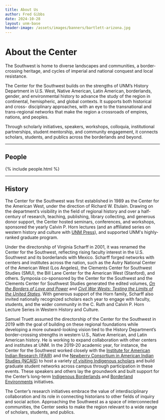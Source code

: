 ```yaml
---
title: About Us
author: Fred Gibbs
date: 2024-10-28
layout: unm-base
header-image: /assets/images/banners/bartlett-arizona.jpg
---
```


# About the Center  
The Southwest is home to diverse landscapes and communities, a border-crossing heritage, and cycles of imperial and national conquest and local resistance. 

The Center for the Southwest builds on the strengths of UNM’s History Department in U.S. West, Native American, Latin American, borderlands, gender, and environmental history to advance the study of the region in continental, hemispheric, and global contexts. It supports both historical and cross- disciplinary approaches, with an eye to the transnational and trans-regional networks that make the region a crossroads of empires, nations, and peoples. 

Through scholarly initiatives, speakers, workshops, colloquia, institutional partnerships, student mentorship, and community engagement, it connects scholars, students, and publics across the borderlands and beyond.

---

## People

{% include people.html %}

---

## History
The Center for the Southwest was first established in 1989 as the Center for the American West, under the direction of Richard W. Etulain. Drawing on the department’s visibility in the field of regional history and over a half-century of research, teaching, publishing, library collecting, and generous donor support, the Center hosted seminars, conferences, and workshops, sponsored the yearly Calvin P. Horn lectures (and an affiliated series on western history and culture with [UNM Press](https://unmpress.com/Calvin_P_Horn_Lectures_on_Western_History_and_Culture)), and supported UNM's highly-ranked graduate program.

Under the directorship of Virginia Scharff in 2001, it was renamed the Center for the Southwest, reflecting rising faculty interest in the U.S. Southwest and its borderlands with Mexico. Scharff forged networks with centers and institutes across the nation, such as the Autry National Center of the American West (Los Angeles), the Clements Center for Southwest Studies (SMU), the Bill Lane Center for the American West (Stanford), and others. Symposia co-sponsored by the Center for the Southwest and the Clements Center for Southwest Studies generated the edited volumes, [*On the Borders of Love and Power*](https://www.ucpress.edu/book.php?isbn=9780520272392) and [*Civil War Wests: Testing the Limits of the United States*](https://www.ucpress.edu/book/9780520283794/civil-war-wests). With generous support of the Horn family, Scharff also invited nationally recognized scholars each year to engage with faculty, students, and the wider community in the C. Ruth and Calvin P. Horn Lecture Series in Western History and Culture.

Samuel Truett assumed the directorship of the Center for the Southwest in 2019 with the goal of building on these regional foundations while developing a more outward-looking vision tied to the History Department’s border-crossing strengths in western U.S., Native American, and Latin American history. He is working to expand collaboration with other centers and institutes at UNM. In the 2019-20 academic year, for instance, the Center for the Southwest worked closely with the [Institute for American Indian Research (IFAIR)](https://ifair.unm.edu/) and the [Newberry Consortium in American Indian Studies (NCAIS)](https://www.newberry.org/newberry-consortium-american-indian-studies) to host a variety [of visiting Indigenous scholars](/about/annual-reports) and build graduate student networks across campus through participation in these events. These speakers and others lay the groundwork and built support for the Center’s long-term [Indigenous Borderlands](../horn-lecture/initiatives/indigenous-borderlands-initiative.html) and [Borderland Environments](../horn-lecture/initiatives/borderland-environments-initiative.html) initiatives.

The Center’s research initiatives embrace the value of interdisciplinary collaboration and its role in connecting historians to other fields of inquiry and social action. Approaching the Southwest as a space of interconnected communities, the Center seeks to make the region relevant to a wide range of scholars, students, and publics.

